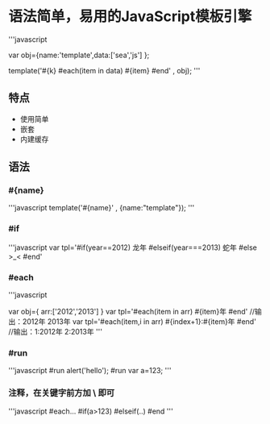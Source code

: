 # 语法简单，易用的JavaScript模板引擎

'''javascript

var obj={name:'template',data:['sea','js'] };

template('#{k} #each(item in data) #{item} #end' , obj);
'''
## 特点

* 使用简单
* 嵌套
* 内建缓存

## 语法

### #{name}
'''javascript
template('#{name}' , {name:"template"});
'''

### #if
'''javascript
var tpl='#if(year==2012) 龙年 #elseif(year===2013) 蛇年 #else >_< #end'

### #each
'''javascript

var obj={ arr:['2012','2013'] }
var tpl='#each(item in arr) #{item}年 #end' //输出：2012年 2013年
var tpl='#each(item,i in arr) #{index+1}:#{item}年 #end' //输出：1:2012年 2:2013年
'''

### #run

'''javascript
#run alert('hello');
#run var a=123;
'''
### 注释，在关键字前方加 \ 即可

'''javascript
\#each...
#if(a>123) \#elseif(..) #end
'''